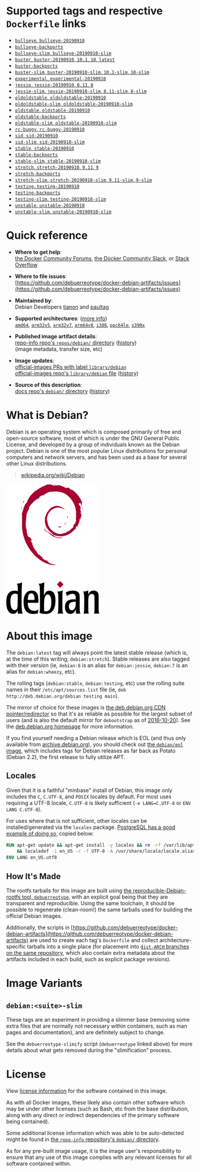 <!--

********************************************************************************

WARNING:

    DO NOT EDIT "debian/README.md"

    IT IS AUTO-GENERATED

    (from the other files in "debian/" combined with a set of templates)

********************************************************************************

-->

# Supported tags and respective `Dockerfile` links

-	[`bullseye`, `bullseye-20190910`](https://github.com/debuerreotype/docker-debian-artifacts/blob/74e1a3304401c2eb9c6624ae1056d0a438c15189/bullseye/Dockerfile)
-	[`bullseye-backports`](https://github.com/debuerreotype/docker-debian-artifacts/blob/74e1a3304401c2eb9c6624ae1056d0a438c15189/bullseye/backports/Dockerfile)
-	[`bullseye-slim`, `bullseye-20190910-slim`](https://github.com/debuerreotype/docker-debian-artifacts/blob/74e1a3304401c2eb9c6624ae1056d0a438c15189/bullseye/slim/Dockerfile)
-	[`buster`, `buster-20190910`, `10.1`, `10`, `latest`](https://github.com/debuerreotype/docker-debian-artifacts/blob/74e1a3304401c2eb9c6624ae1056d0a438c15189/buster/Dockerfile)
-	[`buster-backports`](https://github.com/debuerreotype/docker-debian-artifacts/blob/74e1a3304401c2eb9c6624ae1056d0a438c15189/buster/backports/Dockerfile)
-	[`buster-slim`, `buster-20190910-slim`, `10.1-slim`, `10-slim`](https://github.com/debuerreotype/docker-debian-artifacts/blob/74e1a3304401c2eb9c6624ae1056d0a438c15189/buster/slim/Dockerfile)
-	[`experimental`, `experimental-20190910`](https://github.com/debuerreotype/docker-debian-artifacts/blob/74e1a3304401c2eb9c6624ae1056d0a438c15189/experimental/Dockerfile)
-	[`jessie`, `jessie-20190910`, `8.11`, `8`](https://github.com/debuerreotype/docker-debian-artifacts/blob/74e1a3304401c2eb9c6624ae1056d0a438c15189/jessie/Dockerfile)
-	[`jessie-slim`, `jessie-20190910-slim`, `8.11-slim`, `8-slim`](https://github.com/debuerreotype/docker-debian-artifacts/blob/74e1a3304401c2eb9c6624ae1056d0a438c15189/jessie/slim/Dockerfile)
-	[`oldoldstable`, `oldoldstable-20190910`](https://github.com/debuerreotype/docker-debian-artifacts/blob/74e1a3304401c2eb9c6624ae1056d0a438c15189/oldoldstable/Dockerfile)
-	[`oldoldstable-slim`, `oldoldstable-20190910-slim`](https://github.com/debuerreotype/docker-debian-artifacts/blob/74e1a3304401c2eb9c6624ae1056d0a438c15189/oldoldstable/slim/Dockerfile)
-	[`oldstable`, `oldstable-20190910`](https://github.com/debuerreotype/docker-debian-artifacts/blob/74e1a3304401c2eb9c6624ae1056d0a438c15189/oldstable/Dockerfile)
-	[`oldstable-backports`](https://github.com/debuerreotype/docker-debian-artifacts/blob/74e1a3304401c2eb9c6624ae1056d0a438c15189/oldstable/backports/Dockerfile)
-	[`oldstable-slim`, `oldstable-20190910-slim`](https://github.com/debuerreotype/docker-debian-artifacts/blob/74e1a3304401c2eb9c6624ae1056d0a438c15189/oldstable/slim/Dockerfile)
-	[`rc-buggy`, `rc-buggy-20190910`](https://github.com/debuerreotype/docker-debian-artifacts/blob/74e1a3304401c2eb9c6624ae1056d0a438c15189/rc-buggy/Dockerfile)
-	[`sid`, `sid-20190910`](https://github.com/debuerreotype/docker-debian-artifacts/blob/74e1a3304401c2eb9c6624ae1056d0a438c15189/sid/Dockerfile)
-	[`sid-slim`, `sid-20190910-slim`](https://github.com/debuerreotype/docker-debian-artifacts/blob/74e1a3304401c2eb9c6624ae1056d0a438c15189/sid/slim/Dockerfile)
-	[`stable`, `stable-20190910`](https://github.com/debuerreotype/docker-debian-artifacts/blob/74e1a3304401c2eb9c6624ae1056d0a438c15189/stable/Dockerfile)
-	[`stable-backports`](https://github.com/debuerreotype/docker-debian-artifacts/blob/74e1a3304401c2eb9c6624ae1056d0a438c15189/stable/backports/Dockerfile)
-	[`stable-slim`, `stable-20190910-slim`](https://github.com/debuerreotype/docker-debian-artifacts/blob/74e1a3304401c2eb9c6624ae1056d0a438c15189/stable/slim/Dockerfile)
-	[`stretch`, `stretch-20190910`, `9.11`, `9`](https://github.com/debuerreotype/docker-debian-artifacts/blob/74e1a3304401c2eb9c6624ae1056d0a438c15189/stretch/Dockerfile)
-	[`stretch-backports`](https://github.com/debuerreotype/docker-debian-artifacts/blob/74e1a3304401c2eb9c6624ae1056d0a438c15189/stretch/backports/Dockerfile)
-	[`stretch-slim`, `stretch-20190910-slim`, `9.11-slim`, `9-slim`](https://github.com/debuerreotype/docker-debian-artifacts/blob/74e1a3304401c2eb9c6624ae1056d0a438c15189/stretch/slim/Dockerfile)
-	[`testing`, `testing-20190910`](https://github.com/debuerreotype/docker-debian-artifacts/blob/74e1a3304401c2eb9c6624ae1056d0a438c15189/testing/Dockerfile)
-	[`testing-backports`](https://github.com/debuerreotype/docker-debian-artifacts/blob/74e1a3304401c2eb9c6624ae1056d0a438c15189/testing/backports/Dockerfile)
-	[`testing-slim`, `testing-20190910-slim`](https://github.com/debuerreotype/docker-debian-artifacts/blob/74e1a3304401c2eb9c6624ae1056d0a438c15189/testing/slim/Dockerfile)
-	[`unstable`, `unstable-20190910`](https://github.com/debuerreotype/docker-debian-artifacts/blob/74e1a3304401c2eb9c6624ae1056d0a438c15189/unstable/Dockerfile)
-	[`unstable-slim`, `unstable-20190910-slim`](https://github.com/debuerreotype/docker-debian-artifacts/blob/74e1a3304401c2eb9c6624ae1056d0a438c15189/unstable/slim/Dockerfile)

# Quick reference

-	**Where to get help**:  
	[the Docker Community Forums](https://forums.docker.com/), [the Docker Community Slack](https://blog.docker.com/2016/11/introducing-docker-community-directory-docker-community-slack/), or [Stack Overflow](https://stackoverflow.com/search?tab=newest&q=docker)

-	**Where to file issues**:  
	[https://github.com/debuerreotype/docker-debian-artifacts/issues](https://github.com/debuerreotype/docker-debian-artifacts/issues)

-	**Maintained by**:  
	Debian Developers [tianon](https://qa.debian.org/developer.php?login=tianon) and [paultag](https://qa.debian.org/developer.php?login=paultag)

-	**Supported architectures**: ([more info](https://github.com/docker-library/official-images#architectures-other-than-amd64))  
	[`amd64`](https://hub.docker.com/r/amd64/debian/), [`arm32v5`](https://hub.docker.com/r/arm32v5/debian/), [`arm32v7`](https://hub.docker.com/r/arm32v7/debian/), [`arm64v8`](https://hub.docker.com/r/arm64v8/debian/), [`i386`](https://hub.docker.com/r/i386/debian/), [`ppc64le`](https://hub.docker.com/r/ppc64le/debian/), [`s390x`](https://hub.docker.com/r/s390x/debian/)

-	**Published image artifact details**:  
	[repo-info repo's `repos/debian/` directory](https://github.com/docker-library/repo-info/blob/master/repos/debian) ([history](https://github.com/docker-library/repo-info/commits/master/repos/debian))  
	(image metadata, transfer size, etc)

-	**Image updates**:  
	[official-images PRs with label `library/debian`](https://github.com/docker-library/official-images/pulls?q=label%3Alibrary%2Fdebian)  
	[official-images repo's `library/debian` file](https://github.com/docker-library/official-images/blob/master/library/debian) ([history](https://github.com/docker-library/official-images/commits/master/library/debian))

-	**Source of this description**:  
	[docs repo's `debian/` directory](https://github.com/docker-library/docs/tree/master/debian) ([history](https://github.com/docker-library/docs/commits/master/debian))

# What is Debian?

Debian is an operating system which is composed primarily of free and open-source software, most of which is under the GNU General Public License, and developed by a group of individuals known as the Debian project. Debian is one of the most popular Linux distributions for personal computers and network servers, and has been used as a base for several other Linux distributions.

> [wikipedia.org/wiki/Debian](https://en.wikipedia.org/wiki/Debian)

![logo](https://raw.githubusercontent.com/docker-library/docs/b449be7df57e9ed9086bb5821bfb5d6cdc5d67a4/debian/logo.png)

# About this image

The `debian:latest` tag will always point the latest stable release (which is, at the time of this writing, `debian:stretch`). Stable releases are also tagged with their version (ie, `debian:8` is an alias for `debian:jessie`, `debian:7` is an alias for `debian:wheezy`, etc).

The rolling tags (`debian:stable`, `debian:testing`, etc) use the rolling suite names in their `/etc/apt/sources.list` file (ie, `deb http://deb.debian.org/debian testing main`).

The mirror of choice for these images is [the deb.debian.org CDN pointer/redirector](https://deb.debian.org) so that it's as reliable as possible for the largest subset of users (and is also the default mirror for `debootstrap` as of [2016-10-20](https://anonscm.debian.org/cgit/d-i/debootstrap.git/commit/?id=9e8bc60ad1ccf3a25ce7890526b70059f3e770de)). See the [deb.debian.org homepage](https://deb.debian.org) for more information.

If you find yourself needing a Debian release which is EOL (and thus only available from [archive.debian.org](http://archive.debian.org)), you should check out [the `debian/eol` image](https://hub.docker.com/r/debian/eol/), which includes tags for Debian releases as far back as Potato (Debian 2.2), the first release to fully utilize APT.

## Locales

Given that it is a faithful "minbase" install of Debian, this image only includes the `C`, `C.UTF-8`, and `POSIX` locales by default. For most uses requiring a UTF-8 locale, `C.UTF-8` is likely sufficient (`-e LANG=C.UTF-8` or `ENV LANG C.UTF-8`).

For uses where that is not sufficient, other locales can be installed/generated via the `locales` package. [PostgreSQL has a good example of doing so](https://github.com/docker-library/postgres/blob/69bc540ecfffecce72d49fa7e4a46680350037f9/9.6/Dockerfile#L21-L24), copied below:

```dockerfile
RUN apt-get update && apt-get install -y locales && rm -rf /var/lib/apt/lists/* \
	&& localedef -i en_US -c -f UTF-8 -A /usr/share/locale/locale.alias en_US.UTF-8
ENV LANG en_US.utf8
```

## How It's Made

The rootfs tarballs for this image are built using [the reproducible-Debian-rootfs tool, `debuerreotype`](https://github.com/debuerreotype/debuerreotype), with an explicit goal being that they are transparent and reproducible. Using the same toolchain, it should be possible to regenerate (clean-room!) the same tarballs used for building the official Debian images.

Additionally, the scripts in [https://github.com/debuerreotype/docker-debian-artifacts](https://github.com/debuerreotype/docker-debian-artifacts) are used to create each tag's `Dockerfile` and collect architecture-specific tarballs into a single place (for placement into [`dist-ARCH` branches on the same repository](https://github.com/debuerreotype/docker-debian-artifacts/branches), which also contain extra metadata about the artifacts included in each build, such as explicit package versions).

# Image Variants

## `debian:<suite>-slim`

These tags are an experiment in providing a slimmer base (removing some extra files that are normally not necessary within containers, such as man pages and documentation), and are definitely subject to change.

See the `debuerreotype-slimify` script (`debuerreotype` linked above) for more details about what gets removed during the "slimification" process.

# License

View [license information](https://www.debian.org/social_contract#guidelines) for the software contained in this image.

As with all Docker images, these likely also contain other software which may be under other licenses (such as Bash, etc from the base distribution, along with any direct or indirect dependencies of the primary software being contained).

Some additional license information which was able to be auto-detected might be found in [the `repo-info` repository's `debian/` directory](https://github.com/docker-library/repo-info/tree/master/repos/debian).

As for any pre-built image usage, it is the image user's responsibility to ensure that any use of this image complies with any relevant licenses for all software contained within.
